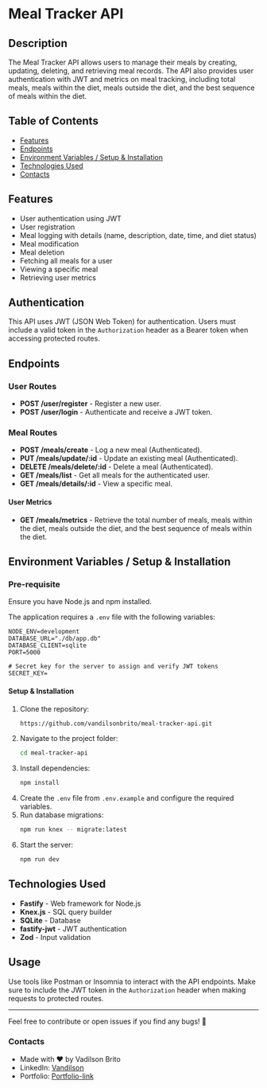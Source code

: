 # Meal Tracker API

## Description
The Meal Tracker API allows users to manage their meals by creating, updating, deleting, and retrieving meal records. The API also provides user authentication with JWT and metrics on meal tracking, including total meals, meals within the diet, meals outside the diet, and the best sequence of meals within the diet.

## Table of Contents
- [Features](#features)
- [Endpoints](#endpoints)
- [Environment Variables / Setup & Installation](#environment-variables--setup--installation)
- [Technologies Used](#technologies-used)
- [Contacts](#contacts)

## Features
- User authentication using JWT
- User registration
- Meal logging with details (name, description, date, time, and diet status)
- Meal modification
- Meal deletion
- Fetching all meals for a user
- Viewing a specific meal
- Retrieving user metrics

## Authentication
This API uses JWT (JSON Web Token) for authentication. Users must include a valid token in the `Authorization` header as a Bearer token when accessing protected routes.

## Endpoints

### User Routes
- **POST /user/register** - Register a new user.
- **POST /user/login** - Authenticate and receive a JWT token.

### Meal Routes
- **POST /meals/create** - Log a new meal (Authenticated).
- **PUT /meals/update/:id** - Update an existing meal (Authenticated).
- **DELETE /meals/delete/:id** - Delete a meal (Authenticated).
- **GET /meals/list** - Get all meals for the authenticated user.
- **GET /meals/details/:id** - View a specific meal.
#### User Metrics
- **GET /meals/metrics** - Retrieve the total number of meals, meals within the diet, meals outside the diet, and the best sequence of meals within the diet.

## Environment Variables / Setup & Installation
### Pre-requisite
Ensure you have Node.js and npm installed.

The application requires a `.env` file with the following variables:

```
NODE_ENV=development
DATABASE_URL="./db/app.db"
DATABASE_CLIENT=sqlite
PORT=5000

# Secret key for the server to assign and verify JWT tokens
SECRET_KEY=
```

#### Setup & Installation
1. Clone the repository:
   ```sh
   https://github.com/vandilsonbrito/meal-tracker-api.git
   ```
2. Navigate to the project folder:
   ```sh
   cd meal-tracker-api
   ```
3. Install dependencies:
   ```sh
   npm install
   ```
4. Create the `.env` file from `.env.example` and configure the required variables.
5. Run database migrations:
   ```sh
   npm run knex -- migrate:latest
   ```
6. Start the server:
   ```sh
   npm run dev
   ```

## Technologies Used
- **Fastify** - Web framework for Node.js
- **Knex.js** - SQL query builder
- **SQLite** - Database
- **fastify-jwt** - JWT authentication
- **Zod** - Input validation

## Usage
Use tools like Postman or Insomnia to interact with the API endpoints. Make sure to include the JWT token in the `Authorization` header when making requests to protected routes.

---
Feel free to contribute or open issues if you find any bugs! 🚀

### Contacts
- Made with ❤️ by Vadilson Brito
- LinkedIn: [Vandilson](https://www.linkedin.com/in/vandilson-brito-desenvolvedor-frontend/)
- Portfolio: [Portfolio-link](https://vandilson-portfolio.vercel.app)

